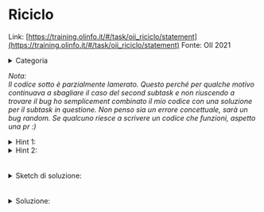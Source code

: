 # Riciclo
Link: [https://training.olinfo.it/#/task/oii_riciclo/statement](https://training.olinfo.it/#/task/oii_riciclo/statement) 
Fonte: OII 2021    
<details>
  <summary>Categoria</summary>

  greedy, math
</details>
       
*Nota:*    
*Il codice sotto è parzialmente lamerato. Questo perché per qualche motivo continuava a sbagliare il caso del second subtask e non riuscendo a trovare il bug ho semplicement combinato il mio codice con una soluzione per il subtask in questione. Non penso sia un errore concettuale, sarà un bug random. Se qualcuno riesce a scrivere un codice che funzioni, aspetto una pr :)*    

<details>
  <summary>Hint 1:</summary>

  Una strategia greedy funziona.    
  Conviene sempre prendere una palette più piccola. Ma come li distribuisco sui camion?    
  Spoiler: anche in questo caso greedy.    
</details>
<details>
  <summary>Hint 2:</summary>

  Dividi i T[i] in potenze di 2.
</details>
<br></br> 

<details>
  <summary>Sketch di soluzione:</summary>

  Dividi i T[i] in potenze di 2. A quel punto cicla su P[i] e semplicemente proviamo a mettere i P[i] nelle potenze di 2 dei T[i].     
  La scomposizione dei T[i] funziona perché, banalmente, tutti i P[i] sono potenze di due. (Convincetevi che funziona insomma)    
</details>
<br></br>

<details>
  <summary>Soluzione:</summary>

  ```cpp
  #include <bits/stdc++.h>
  #define ll long long
  using namespace std;

  long long riciclo(int N, int M, vector<int> T, vector<int> P) {
    ll n = N; ll m = M; 
    vector<ll> t(n);
    for(ll i = 0; i<n; i++) t[i]=T[i];
    vector<ll> p(m);
    for(ll i = 0; i<m; i++) p[i]=P[i];

    if(n == 1){
      ll s2 = 0;
      for(ll i = 0; i<m; i++){
        if(p[i]==0) continue;
        ll var = min(t[0]/(1<<i), p[i]);
        s2 += var;
        p[i]-=var;
        if(p[i]>0) return s2;
        t[0]-=var*(1<<i);
      }
      return s2;
    }

    ll maxt = 0;
    for(ll i = 0; i<n; i++) maxt = max(maxt, t[i]);
    ll pw2 = 1;
    vector<ll> exp;
    while(pw2<=maxt){
      exp.push_back(0);
      for(ll i =0; i<n; i++){
        if(t[i]&pw2){
          exp[exp.size()-1]++;
        }
      }
      pw2<<=1;
    }
    ll idx = 0;
    ll sol = 0;
    ll last =0;
    for(ll i = 0; i<M; i++){
      //elimino last
      if(last!=0){
        if(last < (1<<i)) last = 0;
        else{
          ll var = min(last/(1<<i), p[i]);
          p[i]-=var;
          last -= var;
          sol += var;
        }
      }
      if(p[i]==0) continue;
      while(idx<i) idx++;
      while(p[i]>0&&idx<exp.size()){
        if(p[i]>=exp[idx]*(1<<(idx-i))){
          sol += exp[idx]*(1<<(idx-i));
          p[i] -= exp[idx]*(1<<(idx-i));
          idx++;
        }
        else{
          ll var = (p[i]/(1<<(idx-i)));
          sol += p[i];
          exp[idx]-=var+1;
          last = (1<<idx)-(p[i]%(1<<(idx-i)))*(1<<i);
          p[i]=0;

        }
      }
      if(idx>=exp.size()) break;
    }
    return sol;
  }


  ```
  
</details>